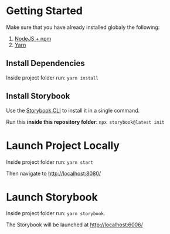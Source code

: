 # Getting Started

Make sure that you have already installed globaly the following:

1. [NodeJS + npm](https://nodejs.org/ru/download)
1. [Yarn](https://classic.yarnpkg.com/lang/en/docs/install)

## Install Dependencies

Inside project folder run: `yarn install`

## Install Storybook

Use the [Storybook CLI](https://storybook.js.org/docs/react/get-started/install/) to install it in a single command.

Run this **inside this repository folder**: `npx storybook@latest init`

# Launch Project Locally

Inside project folder run: `yarn start`

Then navigate to [http://localhost:8080/](http://localhost:8080/)

# Launch Storybook

Inside project folder run: `yarn storybook`.

The Storybook will be launched at [http://localhost:6006/](http://localhost:6006/)
